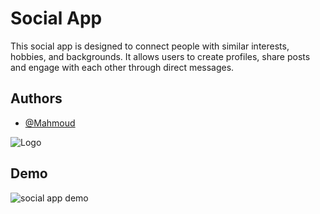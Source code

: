 
# Social App

This social app is designed to connect people with similar interests, hobbies, and backgrounds. It allows users to create profiles, share posts and engage with each other through direct messages.


## Authors

- [@Mahmoud](https://github.com/Mahmoud-flutter-dev)

![Logo](https://github.com/Mahmoud-flutter-dev/social_app/blob/master/readme/chat_logo.png)

## Demo
![social app demo](https://github.com/Mahmoud-flutter-dev/social_app/blob/master/readme/Social%20app%20flutter.gif)


